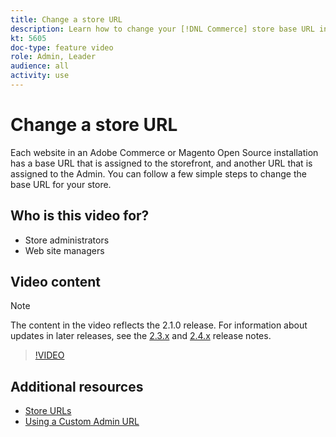 ```yaml
---
title: Change a store URL
description: Learn how to change your [!DNL Commerce] store base URL in the Admin.
kt: 5605
doc-type: feature video
role: Admin, Leader
audience: all
activity: use
---
```


# Change a store URL

Each website in an Adobe Commerce or Magento Open Source installation has a base URL that is assigned to the storefront, and another URL that is assigned to the Admin. You can follow a few simple steps to change the base URL for your store.

## Who is this video for?

- Store administrators
- Web site managers

## Video content

>[!NOTE]
>
>The content in the video reflects the 2.1.0 release. For information about updates in later releases, see the [2.3.x](https://devdocs.magento.com/guides/v2.3/release-notes/bk-release-notes.html) and [2.4.x](https://devdocs.magento.com/guides/v2.4/release-notes/bk-release-notes.html) release notes.

>[!VIDEO](https://video.tv.adobe.com/v/35488?quality=12&learn=on)

## Additional resources

- [Store URLs](https://docs.magento.com/user-guide/stores/store-urls.html)
- [Using a Custom Admin URL](https://docs.magento.com/user-guide/stores/store-urls-custom-admin.html)
